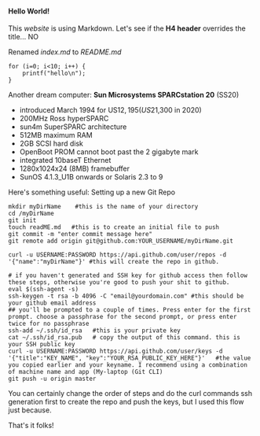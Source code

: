 #### Hello World!

This *website* is using Markdown. Let's see if the **H4 header** overrides the title... NO

Renamed *index.md* to *README.md*

```
for (i=0; i<10; i++) {
	printf("hello\n");
}
```

Another dream computer: **Sun Microsystems SPARCstation 20** (SS20)

- introduced March 1994 for US$12,195 (US$21,300 in 2020)
- 200MHz Ross hyperSPARC
- sun4m SuperSPARC architecture
- 512MB maximum RAM
- 2GB SCSI hard disk
- OpenBoot PROM cannot boot past the 2 gigabyte mark
- integrated 10baseT Ethernet
- 1280x1024x24 (8MB) framebuffer
- SunOS 4.1.3_U1B onwards or Solaris 2.3 to 9

Here's something useful: Setting up a new Git Repo

```
mkdir myDirName    #this is the name of your directory
cd /myDirName
git init
touch readME.md   #this is to create an initial file to push
git commit -m "enter commit message here"
git remote add origin git@github.com:YOUR_USERNAME/myDirName.git

curl -u USERNAME:PASSWORD https://api.github.com/user/repos -d '{"name":"myDirName"}' #this will create the repo in github.

# if you haven't generated and SSH key for github access then follow these steps, otherwise you're good to push your shit to github.
eval $(ssh-agent -s)
ssh-keygen -t rsa -b 4096 -C "email@yourdomain.com" #this should be your github email address
## you'll be prompted to a couple of times. Press enter for the first prompt. choose a passphrase for the second prompt, or press enter twice for no passphrase
ssh-add ~/.ssh/id_rsa   #this is your private key
cat ~/.ssh/id_rsa.pub   # copy the output of this command. this is your SSH public key
curl -u USERNAME:PASSWORD https://api.github.com/user/keys -d '{"title":"KEY_NAME", "key":"YOUR_RSA_PUBLIC_KEY_HERE"}'   #the value you copied earlier and your keyname. I recommend using a combination of machine name and app (My-laptop (Git CLI)
git push -u origin master
```

You can certainly change the order of steps and do the curl commands ssh generation first to create the repo and push the keys, but I used this flow just because.

That's it folks!
